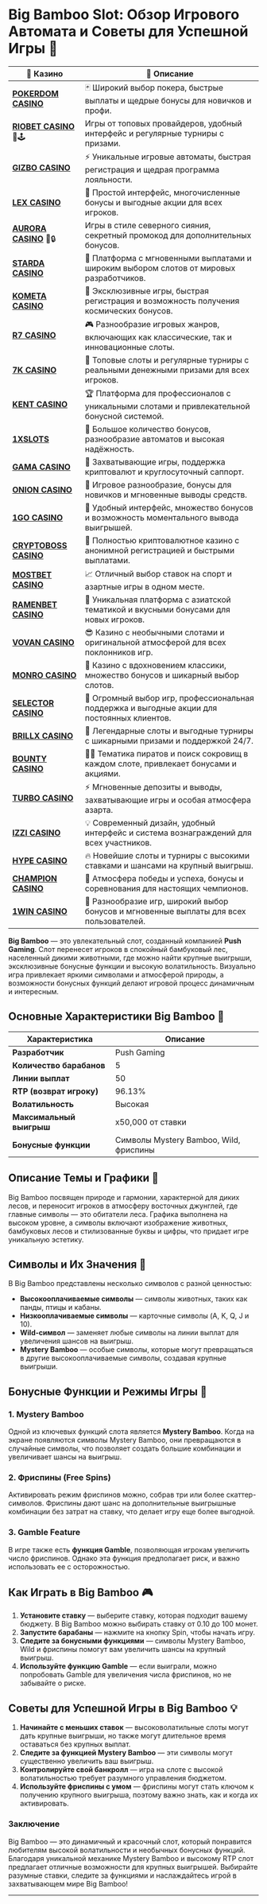 # Big Bamboo Slot: Обзор Игрового Автомата и Советы для Успешной Игры 🎋
| 🎰 Казино          | 🔑 Описание                                                                                 |
|--------------------|---------------------------------------------------------------------------------------------|
| **[POKERDOM CASINO](https://brandplay.link/Bxg7SC7H)** | 🃏 Широкий выбор покера, быстрые выплаты и щедрые бонусы для новичков и профи.      |
| **[RIOBET CASINO](https://brandplay.link/dtx89f2L)** 🌟🕹️ | Игры от топовых провайдеров, удобный интерфейс и регулярные турниры с призами.   |
| **[GIZBO CASINO](https://gizbo-tea02.com/c8e962e89)** | ⚡ Уникальные игровые автоматы, быстрая регистрация и щедрая программа лояльности.  |
| **[LEX CASINO](https://brandplay.link/2HFTmBc8)** | 🎲 Простой интерфейс, многочисленные бонусы и выгодные акции для всех игроков.       |
| **[AURORA CASINO](https://10trafic-stat2.com/click/668546566bcc6313411604c7/6766/15114/subaccount?promocode=PROMOLB)** 🌌🔒 | Игры в стиле северного сияния, секретный промокод для дополнительных бонусов.       |
| **[STARDA CASINO](https://brandplay.link/cpFQbWKn)** | 💫 Платформа с мгновенными выплатами и широким выбором слотов от мировых разработчиков.|
| **[KOMETA CASINO](https://brandplay.link/tLG15CCb)** | 🚀 Эксклюзивные игры, быстрая регистрация и возможность получения космических бонусов. |
| **[R7 CASINO](https://brandplay.link/zPmNmTWG)** | 🎮 Разнообразие игровых жанров, включающих как классические, так и инновационные слоты. |
| **[7K CASINO](https://brandplay.link/dd46bNgD)** | 🎰 Топовые слоты и регулярные турниры с реальными денежными призами для всех игроков.   |
| **[KENT CASINO](https://brandplay.link/tj7BwCb4)** | 🏆 Платформа для профессионалов с уникальными слотами и привлекательной бонусной системой.|
| **[1XSLOTS](https://brandplay.link/R4xfxqdm)** | 🎁 Большое количество бонусов, разнообразие автоматов и высокая надёжность.            |
| **[GAMA CASINO](https://brandplay.link/zrZpLFTP)** | 🎲 Захватывающие игры, поддержка криптовалют и круглосуточный саппорт.                  |
| **[ONION CASINO](https://obclk001-2d.top/click?offer_id=986&partner_id=10542&landing_id=1798&utm_medium=affiliate&sub_1=oncasino3)** | 🎰 Игровое разнообразие, бонусы для новичков и мгновенные выводы средств.            |
| **[1GO CASINO](https://1go-ircp01.com/ce015f410)** | 🌟 Удобный интерфейс, множество бонусов и возможность моментального вывода выигрышей. |
| **[CRYPTOBOSS CASINO](https://cryptobossc.online/d847bcfa9)** | 🚀 Полностью криптовалютное казино с анонимной регистрацией и быстрыми выплатами.       |
| **[MOSTBET CASINO](https://ktbtis024ifqfn0mst.com/beQs)** | 📈 Отличный выбор ставок на спорт и азартные игры в одном месте.                      |
| **[RAMENBET CASINO](https://get.saltyram.com/ru/registration?apkpop=0&partner=p24970p3296034p5526)** | 🍜 Уникальная платформа с азиатской тематикой и вкусными бонусами для новых игроков. |
| **[VOVAN CASINO](https://vovan.site/d098ab058)** | 😎 Казино с необычными слотами и оригинальной атмосферой для всех поклонников игр.   |
| **[MONRO CASINO](https://mnr-ircp01.com/c3ce72a2c)** | 💃 Казино с вдохновением классики, множество бонусов и шикарный выбор слотов.        |
| **[SELECTOR CASINO](https://gosel.vc/SELVK)** | 🎯 Огромный выбор игр, профессиональная поддержка и выгодные акции для постоянных клиентов.|
| **[BRILLX CASINO](https://brillx.uno/BRIVK)** | 💎 Легендарные слоты и выгодные турниры с шикарными призами и поддержкой 24/7.        |
| **[BOUNTY CASINO](https://bounty-casino.de/BOVK)** | 🏴‍☠️ Тематика пиратов и поиск сокровищ в каждом слоте, привлекает бонусами и акциями. |
| **[TURBO CASINO](https://turbo-casino.cc/TURVK)** | ⚡ Мгновенные депозиты и выводы, захватывающие игры и особая атмосфера азарта.       |
| **[IZZI CASINO](https://izzi-fr03.com/ca7c8a7b7)** | 💡 Современный дизайн, удобный интерфейс и система вознаграждений для всех участников. |
| **[HYPE CASINO](https://hypekaz.com/dc2f44ad0)** | 🔥 Новейшие слоты и турниры с высокими ставками и шансами на крупный выигрыш.        |
| **[CHAMPION CASINO](https://champcasino.ink/pobeda/doa-hats?p80412p305331p112c)** | 🏅 Атмосфера победы и успеха, бонусы и соревнования для настоящих чемпионов.         |
| **[1WIN CASINO](https://brandplay.link/6F5VqbyZ)** | 🎲 Разнообразие игр, широкий выбор бонусов и мгновенные выплаты для всех пользователей.|

**Big Bamboo** — это увлекательный слот, созданный компанией **Push Gaming**. Слот перенесет игроков в спокойный бамбуковый лес, населенный дикими животными, где можно найти крупные выигрыши, эксклюзивные бонусные функции и высокую волатильность. Визуально игра привлекает яркими символами и атмосферой природы, а возможности бонусных функций делают игровой процесс динамичным и интересным.

## Основные Характеристики Big Bamboo 🎰

| Характеристика          | Описание                              |
|-------------------------|---------------------------------------|
| **Разработчик**         | Push Gaming                           |
| **Количество барабанов**| 5                                     |
| **Линии выплат**        | 50                                    |
| **RTP (возврат игроку)**| 96.13%                                |
| **Волатильность**       | Высокая                               |
| **Максимальный выигрыш**| x50,000 от ставки                     |
| **Бонусные функции**    | Символы Mystery Bamboo, Wild, фриспины|

## Описание Темы и Графики 🎋

Big Bamboo посвящен природе и гармонии, характерной для диких лесов, и переносит игроков в атмосферу восточных джунглей, где главные символы — это обитатели леса. Графика выполнена на высоком уровне, а символы включают изображение животных, бамбуковых лесов и стилизованные буквы и цифры, что придает игре уникальную эстетику.

## Символы и Их Значения 🐼

В Big Bamboo представлены несколько символов с разной ценностью:

- **Высокооплачиваемые символы** — символы животных, таких как панды, птицы и кабаны.
- **Низкооплачиваемые символы** — карточные символы (A, K, Q, J и 10).
- **Wild-символ** — заменяет любые символы на линии выплат для увеличения шансов на выигрыш.
- **Mystery Bamboo** — особые символы, которые могут превращаться в другие высокооплачиваемые символы, создавая крупные выигрыши.

## Бонусные Функции и Режимы Игры 🎁

### 1. Mystery Bamboo

Одной из ключевых функций слота является **Mystery Bamboo**. Когда на экране появляются символы Mystery Bamboo, они превращаются в случайные символы, что позволяет создать большие комбинации и увеличивает шансы на выигрыш.

### 2. Фриспины (Free Spins)

Активировать режим фриспинов можно, собрав три или более скаттер-символов. Фриспины дают шанс на дополнительные выигрышные комбинации без затрат на ставку, что делает игру еще более выгодной.

### 3. Gamble Feature

В игре также есть **функция Gamble**, позволяющая игрокам увеличить число фриспинов. Однако эта функция предполагает риск, и важно использовать ее с осторожностью.

## Как Играть в Big Bamboo 🎮

1. **Установите ставку** — выберите ставку, которая подходит вашему бюджету. В Big Bamboo можно выбирать ставку от 0.10 до 100 монет.
2. **Запустите барабаны** — нажмите на кнопку Spin, чтобы начать игру.
3. **Следите за бонусными функциями** — символы Mystery Bamboo, Wild и фриспины помогут вам увеличить шансы на крупный выигрыш.
4. **Используйте функцию Gamble** — если выиграли, можно попробовать Gamble для увеличения числа фриспинов, но не забывайте о риске.

## Советы для Успешной Игры в Big Bamboo 💡

1. **Начинайте с меньших ставок** — высоковолатильные слоты могут дать крупные выигрыши, но также могут длительное время оставаться без крупных выплат.
2. **Следите за функцией Mystery Bamboo** — эти символы могут существенно увеличить ваш выигрыш.
3. **Контролируйте свой банкролл** — игра на слоте с высокой волатильностью требует разумного управления бюджетом.
4. **Используйте фриспины с умом** — фриспины могут стать ключом к получению крупного выигрыша, поэтому важно знать, как и когда их активировать.

### Заключение

Big Bamboo — это динамичный и красочный слот, который понравится любителям высокой волатильности и необычных бонусных функций. Благодаря уникальной механике Mystery Bamboo и высокому RTP слот предлагает отличные возможности для крупных выигрышей. Выбирайте разумные ставки, следите за функциями и наслаждайтесь игрой в захватывающем мире Big Bamboo!

---

